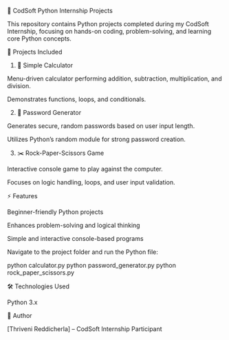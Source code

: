 🚀 CodSoft Python Internship Projects

This repository contains Python projects completed during my CodSoft Internship, focusing on hands-on coding, problem-solving, and learning core Python concepts.

📝 Projects Included
1. 🧮 Simple Calculator

Menu-driven calculator performing addition, subtraction, multiplication, and division.

Demonstrates functions, loops, and conditionals.

2. 🔑 Password Generator

Generates secure, random passwords based on user input length.

Utilizes Python’s random module for strong password creation.

3. ✂️ Rock-Paper-Scissors Game

Interactive console game to play against the computer.

Focuses on logic handling, loops, and user input validation.

⚡ Features

Beginner-friendly Python projects

Enhances problem-solving and logical thinking

Simple and interactive console-based programs


Navigate to the project folder and run the Python file:

python calculator.py
python password_generator.py
python rock_paper_scissors.py

🛠️ Technologies Used

Python 3.x

🙋 Author

[Thriveni Reddicherla] – CodSoft Internship Participant
